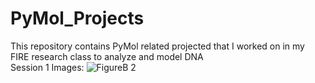 # PyMol_Projects
This repository contains PyMol related projected that I worked on in my FIRE research class to analyze and model DNA <br>
Session 1 Images: 
![FigureB 2](https://user-images.githubusercontent.com/53449191/229597407-56f2ce6e-e6cd-4fd0-8b7b-742b71e716bd.png)
